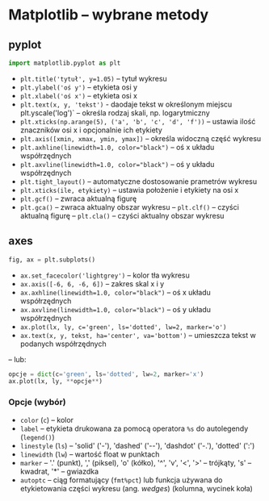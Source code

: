 Matplotlib – wybrane metody
=============================

## pyplot


```python
import matplotlib.pyplot as plt
```

- `plt.title('tytuł', y=1.05)` – tytuł wykresu
- `plt.ylabel('oś y')` – etykieta osi y
- `plt.xlabel('oś x')` – etykieta osi x
- `plt.text(x, y, 'tekst')` - daodaje tekst w określonym miejscu
` `plt.yscale('log')` – określa rodzaj skali, np. logarytmiczny
- `plt.xticks(np.arange(5), ('a', 'b', 'c', 'd', 'f'))` – ustawia ilość znaczników osi x i opcjonalnie ich etykiety
- `plt.axis([xmin, xmax, ymin, ymax])` – określa widoczną część wykresu
- `plt.axhline(linewidth=1.0, color="black")` – oś x układu współrzędnych
- `plt.axvline(linewidth=1.0, color="black")` – oś y układu współrzędnych
- `plt.tight_layout()` – automatyczne dostosowanie prametrów wykresu
- `plt.xticks(ile, etykiety)` – ustawia położenie i etykiety na osi x
- `plt.gcf()` – zwraca aktualną figurę
- `plt.gca()` – zwraca aktualny obszar wykresu
– `plt.clf()` – czyści aktualną figurę
– `plt.cla()` – czyści aktualny obszar wykresu

## axes

```python
fig, ax = plt.subplots()
```


- `ax.set_facecolor('lightgrey')` – kolor tła wykresu
- `ax.axis([-6, 6, -6, 6])` – zakres skal x i y
- `ax.axhline(linewidth=1.0, color="black")` – oś x układu współrzędnych
- `ax.axvline(linewidth=1.0, color="black")` – oś y układu współrzędnych
- `ax.plot(lx, ly, c='green', ls='dotted', lw=2, marker='o')`
- `ax.text(x, y, tekst, ha='center', va='bottom')` – umieszcza tekst w podanych współrzędnych

– lub:

```python
opcje = dict(c='green', ls='dotted', lw=2, marker='x')
ax.plot(lx, ly, **opcje**)
```

### Opcje (wybór)

- `color` (`c`) – kolor
- `label` – etykieta drukowana za pomocą operatora `%s` do autolegendy (`legend()`)
- `linestyle` (`ls`) – 'solid' ('-'), 'dashed' ('--'), 'dashdot' ('-.'), 'dotted' (':')
- `linewidth` (`lw`) – wartość float w punktach
- `marker` – '.' (punkt), ',' (piksel), 'o' (kółko), '^', 'v', '<', '>' – trójkąty, 's' – kwadrat, '\*' – gwiazdka
- `autoptc` – ciąg formatujący (`fmt%pct`) lub funkcja używana do etykietowania części wykresu (ang. *wedges*) (kolumna, wycinek koła)